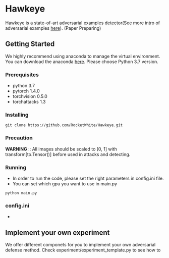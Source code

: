 # Hawkeye

Hawkeye is a state-of-art adversarial examples detector(See more intro of adversarial examples [here](https://openai.com/blog/adversarial-example-research/)). (Paper Preparing)

## Getting Started
We highly recommend using anaconda to manage the virtual environment. You can download the anaconda [here](https://www.anaconda.com/distribution/). Please choose Python 3.7 version.

### Prerequisites

* python 3.7
* pytorch 1.4.0
* torchvision 0.5.0
* torchattacks 1.3

### Installing
```
git clone https://github.com/RocketWhite/Hawkeye.git

```
### Precaution
**WARNING** :: All images should be scaled to [0, 1] with transform[to.Tensor()] before used in attacks and detecting.

### Running
* In order to run the code, please set the right parameters in config.ini file.
* You can set which gpu you want to use in main.py

```
python main.py
```

### config.ini
* 

## Implement your own experiment
We offer different componets for you to implement your own adversarial defense method. Check experiment/experiment_template.py to see how to 
